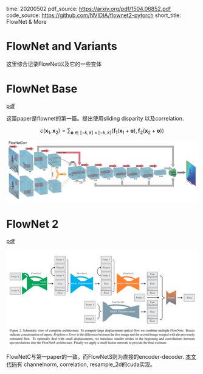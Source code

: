 time: 20200502
pdf_source: https://arxiv.org/pdf/1504.06852.pdf
code_source: https://github.com/NVIDIA/flownet2-pytorch
short_title: FlowNet & More

# FlowNet and Variants

这里综合记录FlowNet以及它的一些变体

# FlowNet Base

[pdf](https://arxiv.org/pdf/1504.06852.pdf)

这篇paper是flownet的第一篇。提出使用sliding disparity 以及correlation.

$$c\left(\mathbf{x}_{1}, \mathbf{x}_{2}\right)=\sum_{\mathbf{o} \in[-k, k] \times[-k, k]}\left\langle\mathbf{f}_{1}\left(\mathbf{x}_{1}+\mathbf{o}\right), \mathbf{f}_{2}\left(\mathbf{x}_{2}+\mathbf{o}\right)\right\rangle$$

![image](res/flownet.png)

# FlowNet 2
[pdf](https://arxiv.org/pdf/1612.01925.pdf)

![image](res/flownet_v2.png)

FlowNetC与第一paper的一致。而FlowNetS则为直接的encoder-decoder.
[本文代码](https://github.com/NVIDIA/flownet2-pytorch/tree/master/networks)有 channelnorm, correlation, resample_2d的cuda实现。